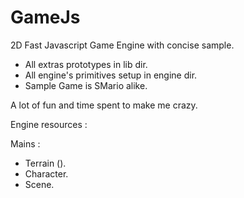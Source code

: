 # GameJs

2D Fast Javascript Game Engine with concise sample.

* All extras prototypes in lib dir.
* All engine's primitives setup in engine dir.
* Sample Game is SMario alike.

A lot of fun and time spent to make me crazy.

Engine resources :

Mains :

* Terrain ().
* Character.
* Scene.

